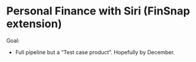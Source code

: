 # Personal Finance with Siri (FinSnap extension)

Goal:
- Full pipeline but a “Test case product”. Hopefully by December. 
